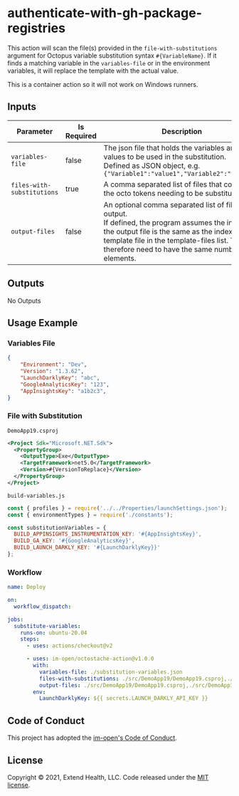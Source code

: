 # authenticate-with-gh-package-registries

This action will scan the file(s) provided in the `file-with-substitutions` argument for Octopus variable substitution syntax `#{VariableName}`.  If it finds a matching variable in the `variables-file` or in the environment variables, it will replace the template with the actual value.

This is a container action so it will not work on Windows runners.

## Inputs

| Parameter                  | Is Required | Description                                                                                                                                                                                                                                              |
| -------------------------- | ----------- | -------------------------------------------------------------------------------------------------------------------------------------------------------------------------------------------------------------------------------------------------------- |
| `variables-file`           | false       | The json file that holds the variables and values to be used in the substitution.<br/>Defined as JSON object, e.g. `{"Variable1":"value1","Variable2":"value2"}`                                                                                         |
| `files-with-substitutions` | true        | A comma separated list of files that contains the octo tokens needing to be substituted.                                                                                                                                                                 |
| `output-files`             | false       | An optional comma separated list of files to output.<br/>If defined, the program assumes the index of the output file is the same as the index of the template file in the template-files list. They therefore need to have the same number of elements. |

## Outputs

No Outputs

## Usage Example

### Variables File

```json
{
    "Environment": "Dev",
    "Version": "1.3.62",
    "LaunchDarklyKey": "abc",
    "GoogleAnalyticsKey": "123",
    "AppInsightsKey": "a1b2c3",
}
```

### File with Substitution

`DemoApp19.csproj`
```xml
<Project Sdk="Microsoft.NET.Sdk">
  <PropertyGroup>
    <OutputType>Exe</OutputType>
    <TargetFramework>net5.0</TargetFramework>
    <Version>#{VersionToReplace}</Version>
  </PropertyGroup>
</Project>
```

`build-variables.js`
```js
const { profiles } = require('../../Properties/launchSettings.json');
const { environmentTypes } = require('./constants');

const substitutionVariables = {
  BUILD_APPINSIGHTS_INSTRUMENTATION_KEY: '#{AppInsightsKey}',
  BUILD_GA_KEY: '#{GoogleAnalyticsKey}',
  BUILD_LAUNCH_DARKLY_KEY: '#{LaunchDarklyKey}}'
};
```

### Workflow

```yml
name: Deploy

on:
  workflow_dispatch:

jobs:
  substitute-variables:
    runs-on: ubuntu-20.04
    steps:
      - uses: actions/checkout@v2

      - uses: im-open/octostache-action@v1.0.0
        with:
          variables-file: ./substitution-variables.json
          files-with-substitutions: ./src/DemoApp19/DemoApp19.csproj,./src/DemoApp19/Bff/FrontEnd/scripts/build-variables.js
          output-files: ./src/DemoApp19/DemoApp19.csproj,./src/DemoApp19/Bff/FrontEnd/scripts/build-variables.js
        env:
          LaunchDarklyKey: ${{ secrets.LAUNCH_DARKLY_API_KEY }}
```


## Code of Conduct

This project has adopted the [im-open's Code of Conduct](https://github.com/im-open/.github/blob/master/CODE_OF_CONDUCT.md).

## License

Copyright &copy; 2021, Extend Health, LLC. Code released under the [MIT license](LICENSE).

[Authenticating to GitHub Packages - nuget]: https://docs.github.com/en/packages/working-with-a-github-packages-registry/working-with-the-nuget-registry#authenticating-to-github-packages
[dotnet nuget add source]: https://docs.microsoft.com/en-us/dotnet/core/tools/dotnet-nuget-add-source
[Authenticating to GitHub Packages - npm]: https://docs.github.com/en/packages/working-with-a-github-packages-registry/working-with-the-npm-registry#authenticating-to-github-packages
[npm private packages in ci/cd workflow]: https://docs.npmjs.com/using-private-packages-in-a-ci-cd-workflow